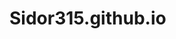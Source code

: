 # Sidor315.github.io
<!DOCTYPE html>
<html lang="en">
<head>
    <meta charset="UTF-8">
    <meta name="viewport" content="width=device-width, initial-scale=1.0">
    <title>Hoops & Hustle Tracker</title>
    <script src="https://cdn.tailwindcss.com"></script>
    <script type="module">
        // Firebase Imports (MUST be used for persistence)
        import { initializeApp } from "https://www.gstatic.com/firebasejs/11.6.1/firebase-app.js";
        import { getAuth, signInAnonymously, signInWithCustomToken, onAuthStateChanged } from "https://www.gstatic.com/firebasejs/11.6.1/firebase-auth.js";
        import { getFirestore, doc, getDoc, addDoc, setDoc, updateDoc, deleteDoc, onSnapshot, collection, query, where, orderBy, getDocs, arrayUnion } from "https://www.gstatic.com/firebasejs/11.6.1/firebase-firestore.js";
        import { setLogLevel } from "https://www.gstatic.com/firebasejs/11.6.1/firebase-firestore.js";

        // --- GLOBAL VARIABLES (Provided by the environment) ---
        const appId = typeof __app_id !== 'undefined' ? __app_id : 'default-app-id';
        const firebaseConfig = typeof __firebase_config !== 'undefined' ? JSON.parse(__firebase_config) : { /* mock config for local testing */ };
        // FIX: Corrected variable access from 'initialAuthToken' to '__initial_auth_token'
        const initialAuthToken = typeof __initial_auth_token !== 'undefined' ? __initial_auth_token : null;

        let db;
        let auth;
        let userId = 'loading';
        const SESSION_COLLECTION_BASE = `artifacts/${appId}/public/data/basketball_sessions`;
        let SESSION_COLLECTION; // Set after userId is known
        let PLAYER_PROFILE_COLLECTION; // Private collection for player balances
        let playerProfiles = {}; // Cached player profile data { name: { name, balance } }
        let allSessions = []; // Global cache for sessions to use in export

        // Utility to format date YYYY-MM-DD
        const getFormattedDate = (date) => new Date(date).toISOString().split('T')[0];
        
        // Utility to format currency (handles balances stored in CENTS)
        const formatCurrency = (amountInCents) => {
            const dollars = amountInCents / 100;
            return new Intl.NumberFormat('en-US', {
                style: 'currency',
                currency: 'USD',
                minimumFractionDigits: 2,
            }).format(dollars);
        };
        
        // Utility to format balance as raw dollars for CSV
        const formatDollars = (amountInCents) => (amountInCents / 100).toFixed(2);


        // Utility to handle error display (instead of alert)
        const showMessage = (text, isError = false) => {
            const container = document.getElementById('message-container');
            container.textContent = text;
            container.className = `p-4 mt-4 rounded-lg text-sm transition-opacity ${isError ? 'bg-red-100 text-red-800' : 'bg-green-100 text-green-800'} opacity-100`;
            setTimeout(() => {
                container.classList.remove('opacity-100');
                container.classList.add('opacity-0');
            }, 3000);
        };

        // --- FIREBASE INITIALIZATION & AUTHENTICATION ---
        const initFirebase = async () => {
            try {
                // setLogLevel('Debug'); // Uncomment for debugging
                const app = initializeApp(firebaseConfig);
                db = getFirestore(app);
                auth = getAuth(app);

                // Authenticate user
                if (initialAuthToken) {
                    await signInWithCustomToken(auth, initialAuthToken);
                } else {
                    await signInAnonymously(auth);
                }

                onAuthStateChanged(auth, (user) => {
                    if (user) {
                        userId = user.uid;
                    } else {
                        userId = crypto.randomUUID(); // Fallback to a random ID
                    }
                    
                    SESSION_COLLECTION = SESSION_COLLECTION_BASE; // Public for all users to see sessions
                    // Private collection for player balances, scoped to the host (userId)
                    PLAYER_PROFILE_COLLECTION = `artifacts/${appId}/users/${userId}/player_profiles`;

                    document.getElementById('user-id-display').textContent = `Host ID: ${userId}`;
                    
                    loadPlayerProfiles(); // Load balances first
                    loadSessions();      // Then load session data
                });

            } catch (error) {
                console.error("Firebase Initialization Error:", error);
                showMessage(`Error setting up Firebase: ${error.message}`, true);
                document.getElementById('user-id-display').textContent = 'Error';
            }
        };

        // --- PLAYER PROFILE BALANCE LOGIC ---

        const loadPlayerProfiles = () => {
            if (!db || !PLAYER_PROFILE_COLLECTION) return;

            // Listen for real-time updates on player balances
            onSnapshot(collection(db, PLAYER_PROFILE_COLLECTION), (snapshot) => {
                playerProfiles = {};
                snapshot.forEach(doc => {
                    // doc.id is the player's name
                    playerProfiles[doc.id] = doc.data();
                });
                console.log(`Loaded ${Object.keys(playerProfiles).length} player profiles.`);

                // Re-render sessions to update balance displays immediately
                const currentSessionData = document.getElementById('sessions-container').dataset.sessions;
                if (currentSessionData) {
                    renderSessions(JSON.parse(currentSessionData));
                }
            }, (error) => {
                console.error("Error fetching player profiles:", error);
            });
        };

        const createOrUpdatePlayerBalance = async (playerName, balanceChange) => {
            if (!db) return;
            const playerRef = doc(db, PLAYER_PROFILE_COLLECTION, playerName);
            const snap = await getDoc(playerRef);
            let newBalance = balanceChange;

            if (snap.exists()) {
                // Balance is stored in cents (number), default to 0 if field is missing
                const currentBalance = snap.data().balance || 0; 
                newBalance = currentBalance + balanceChange;
                await updateDoc(playerRef, { balance: newBalance });
            } else {
                // New player profile, set initial balance
                await setDoc(playerRef, { name: playerName, balance: balanceChange });
            }
        };


        // --- GEMINI API INTEGRATION ---
        const GEMINI_API_URL = "https://generativelanguage.googleapis.com/v1beta/models/gemini-2.5-flash-preview-09-2025:generateContent?key=";
        const API_KEY = ""; // Placeholder for Canvas environment

        const geminiApiCall = async (userQuery, systemPrompt, retries = 3) => {
            const apiUrl = `${GEMINI_API_URL}${API_KEY}`;
            const payload = {
                contents: [{ parts: [{ text: userQuery }] }],
                systemInstruction: { parts: [{ text: systemPrompt }] },
            };

            for (let i = 0; i < retries; i++) {
                try {
                    const response = await fetch(apiUrl, {
                        method: 'POST',
                        headers: { 'Content-Type': 'application/json' },
                        body: JSON.stringify(payload)
                    });

                    if (!response.ok) {
                        if (response.status === 429 && i < retries - 1) {
                            const delay = Math.pow(2, i) * 1000;
                            console.warn(`Rate limit hit. Retrying in ${delay / 1000}s...`);
                            await new Promise(resolve => setTimeout(resolve, delay));
                            continue;
                        }
                        throw new Error(`API Error: ${response.statusText}`);
                    }

                    const result = await response.json();
                    const text = result.candidates?.[0]?.content?.parts?.[0]?.text;
                    return text || "Error generating content: Model returned empty response.";

                } catch (error) {
                    console.error("Gemini API call failed:", error);
                    if (i === retries - 1) throw new Error(`Final API Call Failed: ${error.message}`);
                }
            }
            return "Failed to get a response from the AI service after multiple retries.";
        };


        // LLM Feature 1: Generate Session Summary/Hype Message
        const generateSessionSummary = async (session) => {
            if (!db) return;
            
            // Show loading state
            const summaryOutput = document.getElementById(`summary-output-${session.id}`);
            summaryOutput.innerHTML = '<p class="text-pink-600 font-medium">Generating hoops summary... 🏀</p>';

            try {
                const paidPlayers = session.playerData.filter(p => p.paid).map(p => p.name).join(', ');
                const unpaidPlayers = session.playerData.filter(p => !p.paid).map(p => p.name).join(', ');
                const totalPlayers = session.playerData.length;

                const userQuery = `
                    Session Date: ${session.date}.
                    Total Players: ${totalPlayers}.
                    Players who have paid: ${paidPlayers || 'None yet.'}.
                    Players who still need to pay: ${unpaidPlayers || 'Everyone is paid!'}.
                    The cost per player for this session is ${formatCurrency(session.costPerPlayer || 0)}.
                `;

                const systemPrompt = `
                    You are a charismatic basketball league manager. Your task is to generate a short, fun, and motivating session summary or roster update announcement based on the provided player data.
                    The tone should be energetic and friendly.
                    - Congratulate those who have paid.
                    - Gently remind those who haven't paid (mention the need to cover gym costs).
                    - Keep the response concise, engaging, and in a single paragraph. Do not use bullet points or lists.
                    - If everyone is paid, focus on hype and teamwork.
                `;

                const summary = await geminiApiCall(userQuery, systemPrompt);

                // Display summary
                summaryOutput.innerHTML = `<div class="mt-3 p-4 bg-gray-50 border border-gray-200 rounded-lg text-gray-700 whitespace-pre-wrap">${summary}</div>`;

            } catch (error) {
                summaryOutput.innerHTML = `<p class="text-red-500 text-sm">Error: ${error.message}</p>`;
            }
        };

        // LLM Feature 2: Draft Payment Reminder Message
        const draftPaymentReminder = async (session) => {
            if (!db) return;

            const reminderOutput = document.getElementById(`reminder-output-${session.id}`);
            reminderOutput.innerHTML = '<p class="text-purple-600 font-medium">Drafting reminder message... ✍️</p>';

            try {
                const unpaidPlayers = session.playerData.filter(p => !p.paid).map(p => p.name);
                const paidPlayersCount = session.playerData.filter(p => p.paid).length;
                const cost = formatCurrency(session.costPerPlayer || 0);
                
                if (unpaidPlayers.length === 0) {
                    reminderOutput.innerHTML = `<p class="mt-3 p-4 bg-green-50 border border-green-200 rounded-lg text-green-700">All set! Everyone for the ${session.date} session is paid up. No reminder needed!</p>`;
                    return;
                }

                const userQuery = `
                    Session Date: ${session.date}.
                    Cost Per Player: ${cost}.
                    Players who still need to pay (${unpaidPlayers.length} people): ${unpaidPlayers.join(', ')}.
                    ${paidPlayersCount} players have already paid.
                    Goal: Draft a short, actionable text reminder to send to the group chat.
                `;

                const systemPrompt = `
                    You are a friendly and efficient host of a weekly basketball game. Draft a casual, brief, and polite text message (only the message body, no salutation or sign-off) to be shared with the group.
                    The message must:
                    1. Clearly state the session date and the cost (e.g., "$10").
                    2. List the names of the people who still owe money for the session.
                    3. Include a very polite call to action to send the payment soon.
                    4. Keep it conversational and brief.
                `;

                const reminder = await geminiApiCall(userQuery, systemPrompt);

                // Display summary
                reminderOutput.innerHTML = `
                    <div class="mt-3">
                        <p class="text-sm font-semibold text-gray-700 mb-2">Copy & Share Reminder:</p>
                        <div class="bg-indigo-50 p-4 border border-indigo-200 rounded-lg text-gray-800 whitespace-pre-wrap relative">
                            ${reminder}
                        </div>
                    </div>
                `;

            } catch (error) {
                reminderOutput.innerHTML = `<p class="text-red-500 text-sm">Error drafting reminder: ${error.message}</p>`;
            }
        };
        
        // LLM Feature 3: Generate Session Prep Checklist
        const generatePrepChecklist = async (session) => {
            if (!db) return;

            const checklistOutput = document.getElementById(`checklist-output-${session.id}`);
            checklistOutput.innerHTML = '<p class="text-green-600 font-medium">Generating prep checklist... 📋</p>';

            try {
                const userQuery = `
                    Generate a preparation checklist for the basketball session scheduled for ${session.date}.
                    The cost per player is ${formatCurrency(session.costPerPlayer || 0)}.
                `;

                const systemPrompt = `
                    You are an organized and helpful session coordinator. Generate a short, actionable, bulleted checklist (5-7 items) for the host to prepare for their basketball session on the provided date.
                    The list should cover logistics, player communication, and equipment checks.
                    Include a brief, motivational introduction before the list.
                    The output must be formatted using markdown bullet points (*).
                `;

                const checklist = await geminiApiCall(userQuery, systemPrompt);

                // Display checklist
                checklistOutput.innerHTML = `
                    <div class="mt-3">
                        <div class="bg-gray-50 p-4 border border-gray-200 rounded-lg text-gray-700 whitespace-pre-wrap relative">
                            ${checklist}
                        </div>
                    </div>
                `;

            } catch (error) {
                checklistOutput.innerHTML = `<p class="text-red-500 text-sm">Error generating checklist: ${error.message}</p>`;
            }
        };

        // --- SEEDING LOGIC ---
        const seedInitialData = async () => {
            if (!db || !SESSION_COLLECTION || userId === 'loading') return;

            // Double-check to prevent re-seeding if called multiple times before data is ready
            const snap = await getDocs(collection(db, SESSION_COLLECTION));
            if (!snap.empty) {
                return; // Data already exists
            }

            const today = getFormattedDate(new Date());
            const hostName = "Host (You)";
            const costPerPlayerCents = 1000; // $10.00

            try {
                // 1. Create Host Profile (Balance 0)
                await createOrUpdatePlayerBalance(hostName, 0); 

                // 2. Add sample session with default players
                const newSession = {
                    date: today,
                    hostId: userId,
                    costPerPlayer: costPerPlayerCents, 
                    playerData: [
                        { name: hostName, paid: true },
                        { name: 'Alex', paid: false }, // Owes $10.00
                        { name: 'Ben', paid: true },   // Paid
                        { name: 'Chris', paid: false },// Owes $10.00
                    ],
                    createdAt: Date.now()
                };

                await addDoc(collection(db, SESSION_COLLECTION), newSession);

                // 3. Update balances for the sample players based on UNPAID status
                // Alex is UNPAID: owes $10.00
                await createOrUpdatePlayerBalance('Alex', costPerPlayerCents);
                
                // Chris is UNPAID: owes $10.00
                await createOrUpdatePlayerBalance('Chris', costPerPlayerCents);
                
                // Ben is PAID, balance change is 0 (he would have been added as UNPAID and then paid, resulting in net zero).
                await createOrUpdatePlayerBalance('Ben', 0);

                showMessage(`Tracker is ready! One sample session for ${today} has been created for you.`, false);

            } catch (error) {
                console.error("Error seeding initial data:", error);
            }
        };


        // --- DATA OPERATIONS ---

        const loadSessions = () => {
            if (!db || !SESSION_COLLECTION) return;

            // Query to listen for all public sessions
            const sessionsQuery = collection(db, SESSION_COLLECTION);

            onSnapshot(sessionsQuery, (snapshot) => {
                allSessions = [];
                snapshot.forEach(doc => {
                    const data = doc.data();
                    if (!data.playerData) data.playerData = [];
                    allSessions.push({ id: doc.id, ...data });
                });
                // Sort by createdAt descending (latest session first)
                allSessions.sort((a, b) => (b.createdAt || 0) - (a.createdAt || 0));
                
                // Store sessions data on the container for access when profiles update
                document.getElementById('sessions-container').dataset.sessions = JSON.stringify(allSessions);

                renderSessions(allSessions);
                
                // --- SEEDING LOGIC: Check if data is empty and seed if necessary ---
                if (allSessions.length === 0) {
                    seedInitialData();
                }
                // --- END SEEDING LOGIC ---

            }, (error) => {
                console.error("Error fetching sessions:", error);
                showMessage("Could not load sessions in real-time.", true);
            });
        };

        const addNewSession = async () => {
            if (!db || userId === 'loading') {
                 showMessage("App not ready. Please wait for initialization.", true);
                 return;
            }

            const costInput = document.getElementById('session-cost');
            const costPerPlayerUSD = parseFloat(costInput.value);

            if (isNaN(costPerPlayerUSD) || costPerPlayerUSD <= 0) {
                showMessage("Please enter a valid cost per player (e.g., 10.00).", true);
                return;
            }
            // Store cost in cents to avoid floating point issues
            const costPerPlayerCents = Math.round(costPerPlayerUSD * 100); 

            const today = getFormattedDate(new Date());
            const hostName = "Host (You)";

            try {
                // Ensure host profile exists (Host is always assumed paid initially, so balance is 0 for this session)
                await createOrUpdatePlayerBalance(hostName, 0); 

                const newSession = {
                    date: today,
                    hostId: userId,
                    costPerPlayer: costPerPlayerCents, // Store cost in cents
                    playerData: [
                        { name: hostName, paid: true } // Host is assumed paid initially
                    ],
                    createdAt: Date.now()
                };

                await addDoc(collection(db, SESSION_COLLECTION), newSession);
                showMessage(`New session added for ${today}! Cost: ${formatCurrency(costPerPlayerCents)}.`);

            } catch (error) {
                console.error("Error adding new session:", error);
                showMessage(`Failed to add new session: ${error.message}`, true);
            }
        };

        const updatePlayerStatus = async (sessionId, playerName, newStatus) => {
            if (!db) return;

            try {
                const sessionRef = doc(db, SESSION_COLLECTION, sessionId);
                const sessionSnap = await getDoc(sessionRef);

                if (sessionSnap.exists()) {
                    const sessionData = sessionSnap.data();
                    const cost = sessionData.costPerPlayer || 0; // Cost in cents

                    let updatedPlayers = sessionData.playerData;
                    let playerEntry = updatedPlayers.find(p => p.name === playerName);

                    if (!playerEntry) return;

                    let balanceChange = 0;
                    const statusChanged = playerEntry.paid !== newStatus;

                    if (statusChanged) {
                        // Calculate change based on current state and new state
                        if (newStatus === true) {
                            // UNPAID (debt) -> PAID (clearing debt/paying host)
                            // Player's balance decreases by the cost (i.e., they paid)
                            balanceChange = -cost; 
                        } else { 
                            // PAID -> UNPAID (creating debt/requesting refund)
                            // Player's balance increases by the cost (i.e., cost is now owed again)
                            balanceChange = cost; 
                        }

                        // 1. Update Player Profile Balance
                        await createOrUpdatePlayerBalance(playerName, balanceChange);

                        // 2. Update Session Data
                        updatedPlayers = updatedPlayers.map(player => {
                            if (player.name === playerName) {
                                return { ...player, paid: newStatus };
                            }
                            return player;
                        });

                        await updateDoc(sessionRef, {
                            playerData: updatedPlayers
                        });
                        showMessage(`Status and balance updated for ${playerName}.`);
                    }

                }
            } catch (error) {
                console.error("Error updating player status and balance:", error);
                showMessage("Failed to update payment status and balance.", true);
            }
        };

        const addPlayerToSession = async (sessionId, playerName) => {
            if (!db) return;

            const name = playerName.trim();
            if (!name) {
                showMessage("Player name cannot be empty.", true);
                return;
            }

            try {
                const sessionRef = doc(db, SESSION_COLLECTION, sessionId);
                const sessionSnap = await getDoc(sessionRef);

                if (sessionSnap.exists()) {
                    const sessionData = sessionSnap.data();
                    const playerData = sessionData.playerData || [];

                    // Check for duplicates
                    if (playerData.some(p => p.name.toLowerCase() === name.toLowerCase())) {
                        showMessage(`${name} is already in this session.`, true);
                        return;
                    }

                    const cost = sessionData.costPerPlayer || 0;
                    
                    // 1. Update Player Balance (Create profile and add session cost as initial debt)
                    // Player is UNPAID by default, so their debt increases by the cost
                    await createOrUpdatePlayerBalance(name, cost);

                    // 2. Add to session (UNPAID by default)
                    const newPlayer = { name: name, paid: false };
                    const newPlayerData = [...playerData, newPlayer];

                    await updateDoc(sessionRef, {
                        playerData: newPlayerData
                    });
                    
                    showMessage(`${name} added! Cost of ${formatCurrency(cost)} added to their balance.`);
                }
            } catch (error) {
                console.error("Error adding player:", error);
                showMessage(`Failed to add player: ${error.message}`, true);
            }
        };

        // --- EXPORT LOGIC ---

        const exportToCsv = () => {
            if (allSessions.length === 0) {
                showMessage("No session data to export.", true);
                return;
            }

            // 1. Collect all unique player names across all sessions
            const uniquePlayers = new Set();
            allSessions.forEach(session => {
                session.playerData.forEach(p => uniquePlayers.add(p.name));
            });
            const playerNames = Array.from(uniquePlayers).sort();

            let csvContent = "";
            const today = getFormattedDate(new Date());

            // --- SECTION A: SESSION HISTORY BREAKDOWN ---
            csvContent += `SECTION: SESSION HISTORY BREAKDOWN\n`;
            
            // Generate dynamic header for session data
            const sessionHeader = ["Date", "Session Cost (USD)", "Total Players", "Paid Count", ...playerNames];
            csvContent += sessionHeader.join(",") + "\n";

            // Generate rows for session data
            allSessions.forEach(session => {
                const row = [];
                row.push(session.date);
                row.push(formatDollars(session.costPerPlayer || 0));
                row.push(session.playerData.length);
                row.push(session.playerData.filter(p => p.paid).length);

                // Create a map for quick player status lookup in this session
                const sessionPlayerMap = new Map(session.playerData.map(p => [p.name, p.paid ? "PAID" : "UNPAID"]));

                // Add status for every unique player
                playerNames.forEach(name => {
                    const status = sessionPlayerMap.get(name) || "NOT ATTENDED";
                    row.push(status);
                });

                csvContent += row.join(",") + "\n";
            });

            // --- SECTION B: PLAYER RUNNING BALANCES ---
            csvContent += "\n\nSECTION: PLAYER RUNNING BALANCES (Balance Carried Over)\n";
            
            // Header for balance data
            const balanceHeader = ["Player Name", "Balance (USD)"];
            csvContent += balanceHeader.join(",") + "\n";

            // Generate rows for balance data
            const sortedPlayerNames = Object.keys(playerProfiles).sort();
            sortedPlayerNames.forEach(name => {
                const balanceInCents = playerProfiles[name]?.balance || 0;
                const balanceUSD = formatDollars(balanceInCents);
                csvContent += `${name},${balanceUSD}\n`;
            });

            // Trigger download
            const blob = new Blob([csvContent], { type: 'text/csv;charset=utf-8;' });
            const link = document.createElement("a");
            if (link.download !== undefined) { 
                const url = URL.createObjectURL(blob);
                link.setAttribute("href", url);
                link.setAttribute("download", `basketball_tracker_export_${today}.csv`);
                link.style.visibility = 'hidden';
                document.body.appendChild(link);
                link.click();
                document.body.removeChild(link);
                showMessage("Data successfully exported to CSV!", false);
            }
        };


        // --- UI RENDERING ---

        const renderSessions = (sessions) => {
            const container = document.getElementById('sessions-container');
            container.innerHTML = ''; // Clear existing content

            if (sessions.length === 0) {
                container.innerHTML = '<p class="text-center text-gray-500 mt-8">No sessions recorded yet. Click "Start Session" to begin!</p>';
                return;
            }

            sessions.forEach(session => {
                const totalPlayers = session.playerData.length;
                const paidPlayers = session.playerData.filter(p => p.paid).length;

                const sessionCard = document.createElement('div');
                const today = getFormattedDate(new Date());
                const isCurrentSession = session.date === today; 
                
                sessionCard.className = `bg-white p-5 rounded-xl shadow-lg border-2 mb-6 ${isCurrentSession ? 'border-indigo-500 ring-4 ring-indigo-200' : 'border-gray-200'}`;
                sessionCard.id = `session-${session.id}`;

                const playersHtml = session.playerData.map(player => {
                    const balance = playerProfiles[player.name]?.balance || 0;
                    const balanceClass = balance > 0 ? 'text-red-600 font-semibold' : (balance < 0 ? 'text-green-600 font-semibold' : 'text-gray-500');
                    // Balance is positive (Owes), Balance is negative (Credit/Paid Extra), Balance is zero (Settled)
                    const balanceText = balance > 0 ? `Owes: ${formatCurrency(balance)}` : (balance < 0 ? `Credit: ${formatCurrency(Math.abs(balance))}` : 'Settled');

                    return `
                        <div data-name="${player.name}" class="player-item flex justify-between items-center p-3 rounded-lg cursor-pointer transition duration-150 ease-in-out ${player.paid ? 'bg-green-50 hover:bg-green-100' : 'bg-gray-50 hover:bg-gray-100'} shadow-sm">
                            <div class="flex flex-col">
                                <span class="font-medium text-gray-700">${player.name}</span>
                                <span class="text-xs ${balanceClass}">${balanceText}</span>
                            </div>
                            <span class="paid-status-badge px-3 py-1 rounded-full text-xs font-semibold ${player.paid ? 'bg-green-500 text-white' : 'bg-gray-400 text-gray-800'}">
                                ${player.paid ? 'PAID' : 'UNPAID'}
                            </span>
                        </div>
                    `;
                }).join('');


                sessionCard.innerHTML = `
                    <div class="flex justify-between items-start mb-4">
                        <h2 class="text-2xl font-extrabold text-gray-800 flex flex-col items-start">
                            <span class="text-indigo-600 text-sm font-medium">Session Cost: ${formatCurrency(session.costPerPlayer || 0)}</span>
                            <span class="flex items-center mt-1">
                                <svg xmlns="http://www.w3.org/2000/svg" class="h-6 w-6 text-indigo-600 mr-2" viewBox="0 0 20 20" fill="currentColor">
                                    <path fill-rule="evenodd" d="M10 18a8 8 0 100-16 8 8 0 000 16zm1-12a1 1 0 10-2 0v4a1 1 0 00.293.707l2.828 2.829a1 1 0 101.415-1.415L11 9.586V6z" clip-rule="evenodd" />
                                </svg>
                                ${session.date}
                            </span>
                        </h2>
                        <div class="text-right">
                             <p class="text-xl font-bold ${paidPlayers === totalPlayers ? 'text-green-600' : 'text-red-500'}">
                                ${paidPlayers}/${totalPlayers} Paid
                            </p>
                            <p class="text-xs text-gray-500">Host: ${session.hostId.substring(0, 8)}...</p>
                        </div>
                    </div>

                    <div id="players-list-${session.id}" class="space-y-3 mb-6">
                        ${playersHtml}
                    </div>

                    <div class="flex space-x-2">
                        <input id="new-player-input-${session.id}" type="text" placeholder="New Player Name" class="flex-grow p-2 border border-gray-300 rounded-lg focus:ring-indigo-500 focus:border-indigo-500">
                        <button id="add-player-btn-${session.id}" class="bg-indigo-600 text-white px-4 py-2 rounded-lg font-semibold hover:bg-indigo-700 transition duration-150 shadow-md">
                            Add Player
                        </button>
                    </div>

                    <!-- Gemini AI Features -->
                    <div class="mt-4 pt-4 border-t border-gray-100 space-y-3">
                        <button id="generate-summary-btn-${session.id}" class="w-full bg-pink-500 text-white px-4 py-2 rounded-lg font-bold hover:bg-pink-600 transition duration-150 shadow-md transform hover:scale-[1.01]">
                            ✨ Generate Session Hype Summary
                        </button>
                        <div id="summary-output-${session.id}" class="mt-3">
                            <!-- AI Summary will appear here -->
                        </div>
                        
                        <button id="draft-reminder-btn-${session.id}" class="w-full bg-purple-500 text-white px-4 py-2 rounded-lg font-bold hover:bg-purple-600 transition duration-150 shadow-md transform hover:scale-[1.01]">
                            ✨ Draft Payment Reminder
                        </button>
                         <div id="reminder-output-${session.id}" class="mt-3">
                            <!-- AI Reminder will appear here -->
                        </div>
                        
                        <button id="generate-checklist-btn-${session.id}" class="w-full bg-green-500 text-white px-4 py-2 rounded-lg font-bold hover:bg-green-600 transition duration-150 shadow-md transform hover:scale-[1.01]">
                            ✨ Generate Prep Checklist
                        </button>
                         <div id="checklist-output-${session.id}" class="mt-3">
                            <!-- AI Checklist will appear here -->
                        </div>
                    </div>
                    <!-- End Gemini AI Features -->
                `;

                container.appendChild(sessionCard);

                // Add event listeners for payment toggling
                session.playerData.forEach(player => {
                    const playerElement = sessionCard.querySelector(`.player-item[data-name="${player.name}"]`);
                    if (playerElement) {
                        playerElement.addEventListener('click', () => {
                            updatePlayerStatus(session.id, player.name, !player.paid);
                        });
                    }
                });

                // Add event listener for adding new player
                document.getElementById(`add-player-btn-${session.id}`).addEventListener('click', () => {
                    const input = document.getElementById(`new-player-input-${session.id}`);
                    addPlayerToSession(session.id, input.value);
                    input.value = ''; // Clear input after submission
                });
                
                // Add event listener for generating summary (Feature 1)
                document.getElementById(`generate-summary-btn-${session.id}`).addEventListener('click', () => {
                    generateSessionSummary(session);
                });
                
                // Add event listener for drafting reminder (Feature 2)
                document.getElementById(`draft-reminder-btn-${session.id}`).addEventListener('click', () => {
                    draftPaymentReminder(session);
                });
                
                // Add event listener for generating checklist (Feature 3)
                document.getElementById(`generate-checklist-btn-${session.id}`).addEventListener('click', () => {
                    generatePrepChecklist(session);
                });

            });
        };
        
        // --- EXPOSE FUNCTIONS TO GLOBAL WINDOW ---
        window.addNewSession = addNewSession;
        window.exportToCsv = exportToCsv;
        window.generateSessionSummary = generateSessionSummary;
        window.draftPaymentReminder = draftPaymentReminder;
        window.generatePrepChecklist = generatePrepChecklist;


        // --- STARTUP ---
        window.onload = initFirebase;

    </script>
    <style>
        body {
            font-family: 'Inter', sans-serif;
            background-color: #f4f7f9;
        }
        .container {
            max-width: 640px;
        }
        .whitespace-pre-wrap {
            white-space: pre-wrap; /* Ensures line breaks in the LLM response are respected */
        }
    </style>
</head>
<body>
    <div class="container mx-auto p-4 sm:p-6">
        <!-- Header -->
        <header class="text-center mb-8">
            <h1 class="text-4xl font-black text-gray-900">Hoops & Hustle Tracker</h1>
            <p id="user-id-display" class="text-sm text-gray-500 mt-1">Authenticating...</p>
        </header>

        <!-- Control Panel -->
        <div class="bg-white p-5 rounded-xl shadow-xl mb-8">
            <h2 class="text-lg font-semibold text-gray-800 mb-4">Start New Session & Export</h2>
            <div class="flex flex-col space-y-4">
                <div class="flex items-center space-x-3">
                    <div class="flex-grow">
                        <label for="session-cost" class="text-sm font-medium text-gray-600">Cost Per Player (USD)</label>
                        <input id="session-cost" type="number" step="0.01" value="10.00" class="w-full p-2 border border-gray-300 rounded-lg focus:ring-indigo-500 focus:border-indigo-500 mt-1" placeholder="e.g., 10.00">
                    </div>
                    <button onclick="addNewSession()" class="bg-indigo-500 text-white px-6 py-2 rounded-full font-bold shadow-md hover:bg-indigo-600 transition duration-300 transform hover:scale-105 self-end">
                        Start Session
                    </button>
                </div>
                <!-- NEW EXPORT BUTTON -->
                <button onclick="exportToCsv()" class="bg-gray-700 text-white px-6 py-2 rounded-lg font-semibold shadow-md hover:bg-gray-800 transition duration-300">
                    ⬇️ Export Data to CSV
                </button>
            </div>
        </div>

        <!-- Real-time Message Container -->
        <div id="message-container" class="opacity-0 transition-opacity duration-500"></div>

        <!-- Sessions Container -->
        <div id="sessions-container" data-sessions="[]">
            <div class="text-center mt-8 text-gray-500">Loading sessions...</div>
        </div>

    </div>

</body>
</html>
